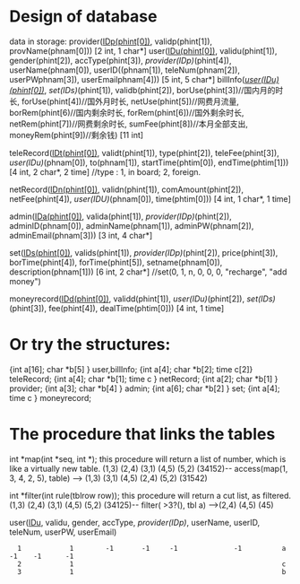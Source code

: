    # Design of database
data in storage:
provider(<u>IDp(phint[0])</u>, validp(phint[1]), provName(phnam[0])) [2 int, 1 char*]
user(<u>IDu(phint[0])</u>, validu(phint[1]), gender(phint[2]), accType(phint[3]), *provider(IDp)*(phint[4]), userName(phnam[0]), userID((phnam[1]), teleNum(phnam[2]), userPWphnam[3]), userEmailphnam[4])) [5 int, 5 char*]
billInfo(*<u>user(IDu)(phint[0])</u>*, *set(IDs)*(phint[1]), validb(phint[2]), borUse(phint[3])//国内月的时长, forUse(phint[4])//国外月时长, netUse(phint[5])//网费月流量, borRem(phint[6)//国内剩余时长, forRem(phint[6])//国外剩余时长, netRem(phint[7])//网费剩余时长, sumFee(phint[8])//本月全部支出, moneyRem(phint[9])//剩余钱) [11 int]

teleRecord(<u>IDt(phint[0])</u>, validt(phint[1]), type(phint[2]), teleFee(phint[3]), *user(IDu)*(phnam[0]), to(phnam[1]), startTime(phtim[0]), endTime(phtim[1])) [4 int, 2 char*, 2 time]
//type : 1, in board; 2, foreign.

netRecord(<u>IDn(phint[0])</u>, validn(phint[1]), comAmount(phint[2]), netFee(phint[4]), *user(IDU)*(phnam[0]), time(phtim[0])) [4 int, 1 char*, 1 time]

admin(<u>IDa(phint[0])</u>, valida(phint[1]), *provider(IDp)*(phint[2]), adminID(phnam[0]), adminName(phnam[1]), adminPW(phnam[2]), adminEmail(phnam[3])) [3 int, 4 char*]

set(<u>IDs(phint[0])</u>, valids(phint[1]), *provider(IDp)*(phint[2]), price(phint[3]), borTime(phint[4]), forTime(phint[5]), setname(phnam[0]), description(phnam[1])) [6 int, 2 char*]
//set(0, 1, n, 0, 0, 0, "recharge", "add money")

moneyrecord(<u>IDd(phint[0])</u>, validd(phint[1]), *user(IDu)*(phint[2]), *set(IDs)*(phint[3]), fee(phint[4]), dealTime(phtim[0])) [4 int, 1 time]

# Or try the structures:
{int a[16]; char *b[5]           } user,billInfo;
{int a[4];  char *b[2]; time c[2]} teleRecord;
{int a[4];  char *b[1]; time c   } netRecord;
{int a[2];  char *b[1]           } provider;
{int a[3];  char *b[4]           } admin;
{int a[6];  char *b[2]           } set;
{int a[4];              time c   } moneyrecord;

# The procedure that links the tables
int *map(int *seq, int *);
this procedure will return a list of number, which is like a virtually new table.
(1,3) (2,4) (3,1) (4,5) (5,2) (34152)-- access(map(1, 3, 4, 2, 5), table) --> (1,3) (3,1) (4,5) (2,4) (5,2) (31542)

int *filter(int rule(tblrow row));
this procedure will return a cut list, as filtered.
(1,3) (2,4) (3,1) (4,5) (5,2) (34125)-- filter( >3?(), tbl a) -->(2,4) (4,5) (45)

user(<u>IDu</u>, validu, gender, accType, *provider(IDp)*, userName, userID, teleNum, userPW, userEmail)

      1            1        -1       -1     -1              -1          a         -1    -1      -1
      2            1                                                    c
      3            1                                                    b

